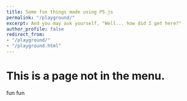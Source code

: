 ```yaml
---
title: Some fun things made using P5.js
permalink: "/playground/"
excerpt: And you may ask yourself, "Well... how did I get here?"
author_profile: false
redirect_from:
- "/playground/"
- "/playground.html"
---
```


This is a page not in the menu. 
=====
fun fun